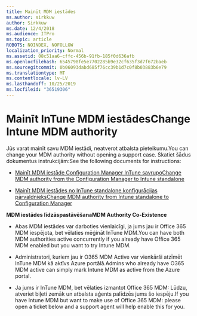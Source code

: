 ```yaml
---
title: Mainīt MDM iestādes
ms.author: sirkkuw
author: Sirkkuw
ms.date: 12/4/2018
ms.audience: ITPro
ms.topic: article
ROBOTS: NOINDEX, NOFOLLOW
localization_priority: Normal
ms.assetid: 08c51aa6-cffc-456b-91fb-185f0d636afb
ms.openlocfilehash: 6545798fe5e7702285b9e32cf635f3d7f672baeb
ms.sourcegitcommit: 0b06093dabd685f76cc39b1d7c0f8b03883b6e79
ms.translationtype: MT
ms.contentlocale: lv-LV
ms.lasthandoff: 10/25/2019
ms.locfileid: "36519306"
---
```

# <a name="change-intune-mdm-authority"></a><span data-ttu-id="ec433-102">Mainīt InTune MDM iestādes</span><span class="sxs-lookup"><span data-stu-id="ec433-102">Change Intune MDM authority</span></span>

<span data-ttu-id="ec433-103">Jūs varat mainīt savu MDM iestādi, neatverot atbalsta pieteikumu.</span><span class="sxs-lookup"><span data-stu-id="ec433-103">You can change your MDM authority without opening a support case.</span></span> <span data-ttu-id="ec433-104">Skatiet šādus dokumentus instrukcijām:</span><span class="sxs-lookup"><span data-stu-id="ec433-104">See the following documents for instructions:</span></span>
  
- [<span data-ttu-id="ec433-105">Mainīt MDM iestāde Configuration Manager InTune savrupo</span><span class="sxs-lookup"><span data-stu-id="ec433-105">Change MDM authority from the Configuration Manager to Intune standalone</span></span>](https://docs.microsoft.com/sccm/mdm/deploy-use/migrate-change-mdm-authority)
    
- [<span data-ttu-id="ec433-106">Mainīt MDM iestādes no InTune standalone konfigurācijas pārvaldnieks</span><span class="sxs-lookup"><span data-stu-id="ec433-106">Change MDM authority from Intune standalone to Configuration Manager</span></span>](https://docs.microsoft.com/sccm/mdm/deploy-use/change-mdm-authority)
    
 <span data-ttu-id="ec433-107">**MDM iestādes līdzāspastāvēšana**</span><span class="sxs-lookup"><span data-stu-id="ec433-107">**MDM Authority Co-Existence**</span></span>
  
- <span data-ttu-id="ec433-108">Abas MDM iestādes var darboties vienlaicīgi, ja jums jau ir Office 365 MDM iespējota, bet vēlaties mēģināt InTune MDM.</span><span class="sxs-lookup"><span data-stu-id="ec433-108">You can have both MDM authorities active concurrently if you already have Office 365 MDM enabled but you want to try Intune MDM.</span></span>
    
- <span data-ttu-id="ec433-109">Administratori, kuriem jau ir O365 MDM Active var vienkārši atzīmēt InTune MDM kā aktīvs Azure portālā.</span><span class="sxs-lookup"><span data-stu-id="ec433-109">Admins who already have O365 MDM active can simply mark Intune MDM as active from the Azure portal.</span></span>
    
- <span data-ttu-id="ec433-110">Ja jums ir InTune MDM, bet vēlaties izmantot Office 365 MDM: Lūdzu, atveriet biļeti zemāk un atbalsta aģents palīdzēs jums šo iespēju.</span><span class="sxs-lookup"><span data-stu-id="ec433-110">If you have Intune MDM but want to make use of Office 365 MDM: please open a ticket below and a support agent will help enable this for you.</span></span>
    

